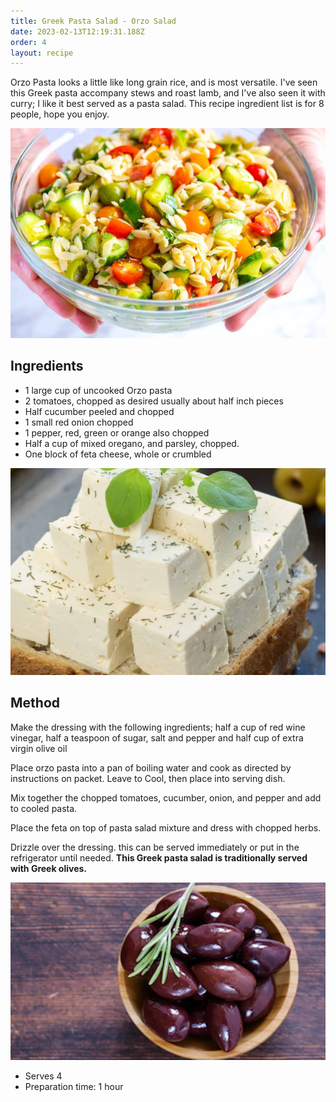 ```yaml
---
title: Greek Pasta Salad - Orzo Salad
date: 2023-02-13T12:19:31.188Z
order: 4
layout: recipe
---
```

Orzo Pasta looks a little like long grain rice, and is most versatile. I've seen this Greek pasta accompany stews and roast lamb, and I've also seen it with curry; I like it best served as a pasta salad. This recipe ingredient list is for 8 people, hope you enjoy.

![Pasta salad in a bowl](../uploads/easy-orzo-pasta-salad-recipe-1-1200.jpg "Pasta salad in a bowl")

## I﻿ngredients

* 1 large cup of uncooked Orzo pasta
* 2 tomatoes, chopped as desired usually about half inch pieces
* Half cucumber peeled and chopped
* 1 small red onion chopped
* 1 pepper, red, green or orange also chopped
* Half a cup of mixed oregano, and parsley, chopped.
* One block of feta cheese, whole or crumbled

![Feta Cheese](../uploads/feta.jpg "Feta Cheese")

## M﻿ethod

Make the dressing with the following ingredients; half a cup of red wine vinegar, half a teaspoon of sugar,
salt and pepper and half cup of extra virgin olive oil

Place orzo pasta into a pan of boiling water and cook as directed by instructions on packet.
Leave to Cool, then place into serving dish.

Mix together the chopped tomatoes, cucumber, onion, and pepper and add to cooled pasta.

Place the feta on top of pasta salad mixture and dress with chopped herbs.

Drizzle over the dressing. this can be served immediately or put in the refrigerator until needed. **This Greek pasta salad is traditionally served with Greek olives.** 

![Dark Olives in a bowl](../uploads/olives.jpg.webp "Olives in a bowl")

* S﻿erves 4
* Preparation time: 1 hour